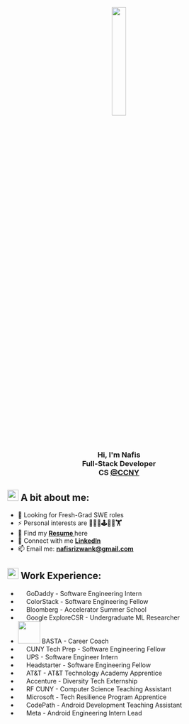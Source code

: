 <p 
    align="center"><img width="25%" margin="0" padding="0" src="https://cdn.pixabay.com/animation/2022/12/05/15/23/15-23-06-837_512.gif"/>
</p>
<h3 align="center">
    Hi, I'm Nafis 
    </br> 
    Full-Stack Developer </br> CS <a align="center" href="https://www.ccny.cuny.edu/" target="_blank"> @CCNY </a>
</h3>
<!-- <img src="https://raw.githubusercontent.com/MartinHeinz/MartinHeinz/master/wave.gif" width="40" height="40"/> -->

## <img src="https://images.emojiterra.com/google/noto-emoji/unicode-15/animated/1f64c.gif" width="25" height="25"/> A bit about me: 
- 👊 Looking for Fresh-Grad SWE roles
- ⚡ Personal interests are **🏋️‍🧑‍💻🕹️👨‍💻🏋️**
- 📜 Find my **<a align="center" href="https://nafisk.com/resume" target="_blank"> Resume </a>** here
- 💼 Connect with me **<a align="center" href="https://www.nafisk.com/linkedin" target="_blank"> LinkedIn </a>**
- 📫 Email me: **<a href="mailto:nafisrizwank@gmail.com">nafisrizwank@gmail.com</a>**
<!-- - 📍 Located in New York City -->

<!---               
## <img src="https://media2.giphy.com/media/QssGEmpkyEOhBCb7e1/giphy.gif?cid=ecf05e47a0n3gi1bfqntqmob8g9aid1oyj2wr3ds3mg700bl&rid=giphy.gif" width ="25"> Skills and Technologies:

<p align="center" > 
    <img src="https://img.icons8.com/fluency/48/000000/javascript.png"/>
    <img src="https://img.icons8.com/fluency/48/000000/python.png"/>
    <img src="https://img.icons8.com/color/48/000000/java-coffee-cup-logo.png"/>
    <img src="https://img.icons8.com/fluency/48/000000/markdown.png"/>
    <img src="https://img.icons8.com/color/48/000000/c-plus-plus-logo.png"/>
    <img src="https://img.icons8.com/color/48/000000/c-sharp-logo.png"/>
</p>

</br>

<p align="center" > 
    <img src="https://upload.wikimedia.org/wikipedia/commons/thumb/a/a7/React-icon.svg/1200px-React-icon.svg.png" width="48"/>
    <img src="https://d2nir1j4sou8ez.cloudfront.net/wp-content/uploads/2021/12/nextjs-boilerplate-logo.png" width="48"/>
    <img src="https://upload.wikimedia.org/wikipedia/commons/thumb/4/4c/Typescript_logo_2020.svg/1200px-Typescript_logo_2020.svg.png" width="48"/>
    <img src="https://avatars.githubusercontent.com/u/67109815?s=280&v=4" width="48"/>
    <img src="https://upload.wikimedia.org/wikipedia/commons/thumb/b/b2/Bootstrap_logo.svg/1200px-Bootstrap_logo.svg.png" width="48"/>
    <img src="https://www.datocms-assets.com/45470/1631026680-logo-react-native.png" width="48"/>
    <img src="https://upload.wikimedia.org/wikipedia/commons/thumb/d/d9/Node.js_logo.svg/1200px-Node.js_logo.svg.png" width="60"/>
</p>

</br>

<p align="center" > 
    <img src="https://cdn-icons-png.flaticon.com/512/2867/2867342.png" width="48"/>
    <img src="https://git-scm.com/images/logos/downloads/Git-Icon-1788C.png" width="48"/>
    <img src="https://icons-for-free.com/iconfiles/png/512/coding+development+github+programming+social+icon-1320086085448562008.png" width="60"/>
    <img src="https://msdynamicsnavashwinitripathi.files.wordpress.com/2021/01/docker_logo.png" width="48"/>
    <img src="https://static-00.iconduck.com/assets.00/postman-icon-497x512-beb7sy75.png" width="48"/>
    <img src="https://upload.wikimedia.org/wikipedia/commons/thumb/5/5c/AWS_Simple_Icons_AWS_Cloud.svg/2560px-AWS_Simple_Icons_AWS_Cloud.svg.png" width="60"/>
    <img src="https://cdn4.iconfinder.com/data/icons/google-i-o-2016/512/google_firebase-2-512.png" width="48"/>
    <img src="https://pbs.twimg.com/profile_images/1452637606559326217/GFz_P-5e_400x400.png" width="48"/>
    <img src="https://icons.veryicon.com/png/o/application/app-icon-7/jira-5.png" width="48"/>
    <img src="https://pipedream.com/s.v0/app_1YMhwo/logo/orig" width="48"/>
    <img src="https://quolum.com/blog/wp-content/uploads/2023/01/coverimage.png" width="90"/>
</p>
-->
## <img src="https://media2.giphy.com/media/QssGEmpkyEOhBCb7e1/giphy.gif?cid=ecf05e47a0n3gi1bfqntqmob8g9aid1oyj2wr3ds3mg700bl&rid=giphy.gif" width ="25"> Work Experience:

- <img src="https://upload.wikimedia.org/wikipedia/commons/thumb/d/da/GoDaddy_Logo_-_The_GO.svg/2298px-GoDaddy_Logo_-_The_GO.svg.png" width ="15"> GoDaddy - Software Engineering Intern
- <img src="https://colorstackmerch.org/cdn/shop/files/ColorStack-Slack-Image.png?v=1679111564" width ="15"> ColorStack - Software Engineering Fellow
- <img src="https://cdn.icon-icons.com/icons2/2699/PNG/512/bloomberg_logo_icon_168504.png" width ="15"> Bloomberg - Accelerator Summer School
- <img src="https://companieslogo.com/img/orig/GOOG-0ed88f7c.png?t=1633218227" width ="15"> Google ExploreCSR - Undergraduate ML Researcher
- <img src="https://whoyouknow.org/wp-content/uploads/2020/10/BASTA_BLUE-e1601922943313.png" width ="50"> BASTA - Career Coach
- <img src="https://cunytechprep.org/ctp-logo-square.png" width ="15"> CUNY Tech Prep - Software Engineering Fellow
- <img src="https://cdn.freebiesupply.com/logos/large/2x/ups-logo-black-and-white.png" width ="15"> UPS - Software Engineer Intern
- <img src="https://media.licdn.com/dms/image/D4E0BAQHvY3q904pT0w/company-logo_200_200/0/1666393186307?e=2147483647&v=beta&t=wMChHGtZxrp7ZX5lhHTfY0eMHcF-cw0Jc9YIq6asPJg" width ="15"> Headstarter - Software Engineering Fellow
- <img src="https://companieslogo.com/img/orig/T-cec8a3f9.png?t=1633439494" width ="15"> AT&T - AT&T Technology Academy Apprentice
- <img src="https://www.pngmart.com/files/23/Accenture-Logo-PNG-Photo.png" width ="15"> Accenture - Diversity Tech Externship
- <img src="https://media.licdn.com/dms/image/C560BAQHCya33E38N2Q/company-logo_200_200/0/1522074883327?e=2147483647&v=beta&t=TcobLDAO3jZAA5d0lSis_dHOpWv7n4l6aPzf5zAhOxg" width ="15"> RF CUNY - Computer Science Teaching Assistant
- <img src="https://upload.wikimedia.org/wikipedia/commons/thumb/4/44/Microsoft_logo.svg/2048px-Microsoft_logo.svg.png" width ="15"> Microsoft - Tech Resilience Program Apprentice
- <img src="https://images.crunchbase.com/image/upload/c_lpad,h_256,w_256,f_auto,q_auto:eco,dpr_1/wfsonfv0p92plryzwijf" width ="15"> CodePath - Android Development Teaching Assistant
- <img src="https://companieslogo.com/img/orig/META-4767da84.png?t=1654568366" width ="15"> Meta - Android Engineering Intern Lead
